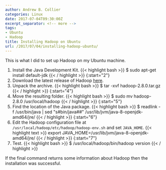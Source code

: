 ```yaml
---
author: Andrew B. Collier
categories: Linux
date: 2017-07-04T09:30:00Z
excerpt_separator: <!-- more -->
tags:
- Ubuntu
- Hadoop
title: Installing Hadoop on Ubuntu
url: /2017/07/04/installing-hadoop-ubuntu/
---
```


This is what I did to set up Hadoop on my Ubuntu machine.

<!--more-->

<!-- https://www.digitalocean.com/community/tutorials/how-to-install-hadoop-in-stand-alone-mode-on-ubuntu-16-04 -->

1. Install the Java Development Kit.
{{< highlight bash >}}
$ sudo apt-get install default-jdk
{{< / highlight >}}
{:start="2"}
2. Download the latest release of Hadoop [here](http://hadoop.apache.org/releases.html).
3. Unpack the archive.
{{< highlight bash >}}
$ tar -xvf hadoop-2.8.0.tar.gz
{{< / highlight >}}
{:start="4"}
4. Move the resulting folder.
{{< highlight bash >}}
$ sudo mv hadoop-2.8.0 /usr/local/hadoop
{{< / highlight >}}
{:start="5"}
5. Find the location of the Java package.
{{< highlight bash >}}
$ readlink -f /usr/bin/java | sed "s#bin/java##"
/usr/lib/jvm/java-8-openjdk-amd64/jre/
{{< / highlight >}}
{:start="6"}
6. Edit the Hadoop configuration file at `/usr/local/hadoop/etc/hadoop/hadoop-env.sh` and set `JAVA_HOME`.
{{< highlight text >}}
export JAVA_HOME=/usr/lib/jvm/java-8-openjdk-amd64/jre/
{{< / highlight >}}
{:start="7"}
7. Test.
{{< highlight bash >}}
$ /usr/local/hadoop/bin/hadoop version
{{< / highlight >}}

If the final command returns some information about Hadoop then the installation was successful.
